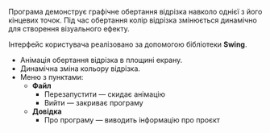 Програма демонструє графічне обертання відрізка навколо однієї з його кінцевих точок. Під час обертання колір відрізка змінюється динамічно для створення візуального ефекту. 

Інтерфейс користувача реалізовано за допомогою бібліотеки **Swing**.


- Анімація обертання відрізка в площині екрану.
- Динамічна зміна кольору відрізка.
- Меню з пунктами:
  - **Файл**
    - Перезапустити — скидає анімацію
    - Вийти — закриває програму
  - **Довідка**
    - Про програму — виводить інформацію про проєкт

